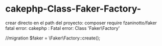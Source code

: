 # cakephp-Class-Faker-Factory-

crear directo en el path del proyecto: composer require fzaninotto/faker
                         fatal error: cakephp : Fatal error: Class 'Faker\Factory'

//migration
$faker = \Faker\Factory::create();
  
